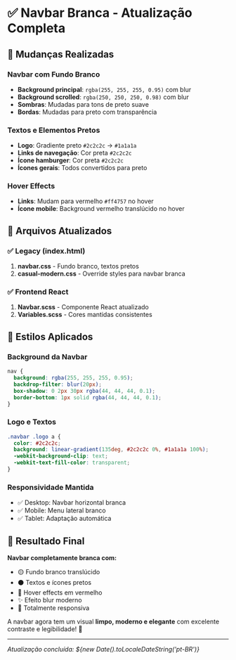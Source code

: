 # ✅ Navbar Branca - Atualização Completa

## 🎨 Mudanças Realizadas

### Navbar com Fundo Branco
- **Background principal**: `rgba(255, 255, 255, 0.95)` com blur
- **Background scrolled**: `rgba(250, 250, 250, 0.98)` com blur
- **Sombras**: Mudadas para tons de preto suave
- **Bordas**: Mudadas para preto com transparência

### Textos e Elementos Pretos
- **Logo**: Gradiente preto `#2c2c2c` → `#1a1a1a`
- **Links de navegação**: Cor preta `#2c2c2c`
- **Ícone hamburger**: Cor preta `#2c2c2c`
- **Ícones gerais**: Todos convertidos para preto

### Hover Effects
- **Links**: Mudam para vermelho `#ff4757` no hover
- **Ícone mobile**: Background vermelho translúcido no hover

## 📁 Arquivos Atualizados

### ✅ Legacy (index.html)
1. **navbar.css** - Fundo branco, textos pretos
2. **casual-modern.css** - Override styles para navbar branca

### ✅ Frontend React
1. **Navbar.scss** - Componente React atualizado
2. **Variables.scss** - Cores mantidas consistentes

## 🔧 Estilos Aplicados

### Background da Navbar
```css
nav {
  background: rgba(255, 255, 255, 0.95);
  backdrop-filter: blur(20px);
  box-shadow: 0 2px 30px rgba(44, 44, 44, 0.1);
  border-bottom: 1px solid rgba(44, 44, 44, 0.1);
}
```

### Logo e Textos
```css
.navbar .logo a {
  color: #2c2c2c;
  background: linear-gradient(135deg, #2c2c2c 0%, #1a1a1a 100%);
  -webkit-background-clip: text;
  -webkit-text-fill-color: transparent;
}
```

### Responsividade Mantida
- ✅ Desktop: Navbar horizontal branca
- ✅ Mobile: Menu lateral branco
- ✅ Tablet: Adaptação automática

## 🎯 Resultado Final

**Navbar completamente branca com:**
- 🟡 Fundo branco translúcido
- ⚫ Textos e ícones pretos
- 🔴 Hover effects em vermelho
- ✨ Efeito blur moderno
- 📱 Totalmente responsiva

A navbar agora tem um visual **limpo, moderno e elegante** com excelente contraste e legibilidade! 🌟

---
*Atualização concluída: ${new Date().toLocaleDateString('pt-BR')}*
